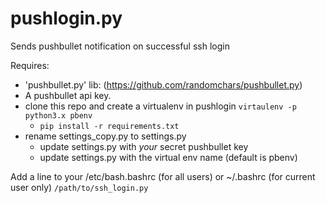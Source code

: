 # pushlogin.py
Sends pushbullet notification on successful ssh login

Requires:
* 'pushbullet.py' lib: (https://github.com/randomchars/pushbullet.py)
* A pushbullet api key.
* clone this repo and create a virtualenv in pushlogin `virtaulenv -p python3.x pbenv`
  * `pip install -r requirements.txt`
* rename settings_copy.py to settings.py
  * update settings.py with _your_ secret pushbullet key
  * update settings.py with the virtual env name (default is pbenv)   


Add a line to your /etc/bash.bashrc (for all users) or ~/.bashrc (for current user only)
    `/path/to/ssh_login.py`
    

